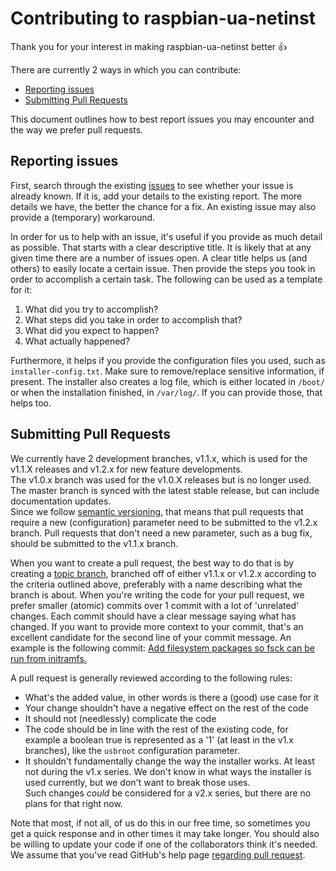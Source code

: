 # Contributing to raspbian-ua-netinst

Thank you for your interest in making raspbian-ua-netinst better :+1:

There are currently 2 ways in which you can contribute:
- [Reporting issues](#reporting-issues)
- [Submitting Pull Requests](#submitting-pull-requests)

This document outlines how to best report issues you may encounter and the way we prefer pull requests.

## Reporting issues
First, search through the existing [issues](https://github.com/debian-pi/raspbian-ua-netinst/issues) to see whether your issue is already known. If it is, add your details to the existing report. The more details we have, the better the chance for a fix.
An existing issue may also provide a (temporary) workaround.

In order for us to help with an issue, it's useful if you provide as much detail as possible.
That starts with a clear descriptive title. It is likely that at any given time there are a number of issues open. A clear title helps us (and others) to easily locate a certain issue.
Then provide the steps you took in order to accomplish a certain task. The following can be used as a template for it:

1. What did you try to accomplish?
2. What steps did you take in order to accomplish that?
3. What did you expect to happen?
4. What actually happened?

Furthermore, it helps if you provide the configuration files you used, such as `installer-config.txt`. Make sure to remove/replace sensitive information, if present. The installer also creates a log file, which is either located in `/boot/` or when the installation finished, in `/var/log/`. If you can provide those, that helps too.

## Submitting Pull Requests
We currently have 2 development branches, v1.1.x, which is used for the v1.1.X releases and v1.2.x for new feature developments.  
The v1.0.x branch was used for the v1.0.X releases but is no longer used.  
The master branch is synced with the latest stable release, but can include documentation updates.  
Since we follow [semantic versioning](http://semver.org/), that means that pull requests that require a new (configuration) parameter need to be submitted to the v1.2.x branch. Pull requests that don't need a new parameter, such as a bug fix, should be submitted to the v1.1.x branch.

When you want to create a pull request, the best way to do that is by creating a [topic branch](https://github.com/dchelimsky/rspec/wiki/topic-branches), branched off of either v1.1.x or v1.2.x according to the criteria outlined above, preferably with a name describing what the branch is about. When you're writing the code for your pull request, we prefer smaller (atomic) commits over 1 commit with a lot of 'unrelated' changes.
Each commit should have a clear message saying what has changed. If you want to provide more context to your commit, that's an excellent candidate for the second line of your commit message.
An example is the following commit: [Add filesystem packages so fsck can be run from initramfs.](https://github.com/debian-pi/raspbian-ua-netinst/commit/a7e80f0dba793cd38945b596a9fd4b3b843d7bbb)

A pull request is generally reviewed according to the following rules:

- What's the added value, in other words is there a (good) use case for it
- Your change shouldn't have a negative effect on the rest of the code
- It should not (needlessly) complicate the code
- The code should be in line with the rest of the existing code, for example a boolean true is represented as a '1' (at least in the v1.x branches), like the `usbroot` configuration parameter.
- It shouldn't fundamentally change the way the installer works. At least not during the v1.x series. We don't know in what ways the installer is used currently, but we don't want to break those uses.  
Such changes *could* be considered for a v2.x series, but there are no plans for that right now.

Note that most, if not all, of us do this in our free time, so sometimes you get a quick response and in other times it may take longer. You should also be willing to update your code if one of the collaborators think it's needed.  
We assume that you've read GitHub's help page [regarding pull request](https://help.github.com/articles/using-pull-requests/).

